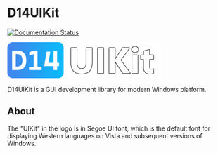 # D14UIKit

[![Documentation Status](https://readthedocs.org/projects/d14uikit/badge/?version=latest)](https://d14std.io/projects/uikit/en/latest/?badge=latest)

<img src="https://raw.githubusercontent.com/yiyaowen/D14Engine.Docs.Img/main/d14uikit/logo.png" height="82"/>

D14UIKit is a GUI development library for modern Windows platform.

## About

The "UIKit" in the logo is in Segoe UI font, which is the default font for displaying Western languages on Vista and subsequent versions of Windows.
